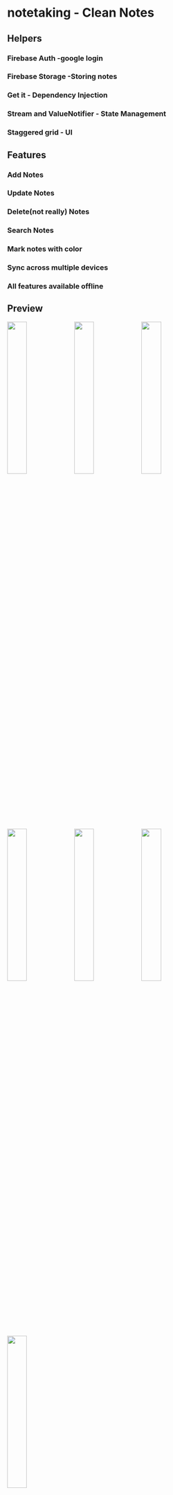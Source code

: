 # notetaking - Clean Notes
  
## Helpers
### Firebase Auth -google login
### Firebase Storage -Storing notes
### Get it - Dependency Injection 
### Stream and ValueNotifier - State Management
### Staggered grid - UI

## Features 
### Add Notes
### Update Notes 
### Delete(not really) Notes
### Search Notes
### Mark notes with color
### Sync across multiple devices
### All features available offline


## Preview

<img src="https://user-images.githubusercontent.com/34769013/99220252-6be4be80-2806-11eb-840e-55b9b41349a8.png" width="30%"></img> <img src="https://user-images.githubusercontent.com/34769013/99220263-730bcc80-2806-11eb-830c-7c8dc6973e63.png" width="30%"></img> <img src="https://user-images.githubusercontent.com/34769013/99220291-8159e880-2806-11eb-8ea4-99294b462a52.png" width="30%"></img> <img src="https://user-images.githubusercontent.com/34769013/99220277-799a4400-2806-11eb-814e-6e0afbeaa141.png" width="30%"></img> <img src="https://user-images.githubusercontent.com/34769013/99220283-7c953480-2806-11eb-9352-5408ffc01dae.png" width="30%"></img> <img src="https://user-images.githubusercontent.com/34769013/99220287-7dc66180-2806-11eb-941d-98da7e7090ac.png" width="30%"></img> <img src="https://user-images.githubusercontent.com/34769013/99220289-7f902500-2806-11eb-88f0-e66dcb9b3a4f.png" width="30%"></img> 


## Optimized
### Watch snapshot stream on login
### Close stream on logout
### One time subscription to notes and authentication stream

## PS : Criticism and Comments will be heard 😊
